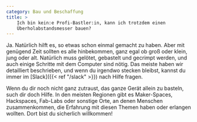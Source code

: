 ```yaml
---
category: Bau und Beschaffung
title: >
    Ich bin kein:e Profi-Bastler:in, kann ich trotzdem einen
    Überholabstandsmesser bauen?
---
```


Ja. Natürlich hilft es, so etwas schon einmal gemacht zu haben. Aber mit
genügend Zeit sollten es alle hinbekommen, ganz egal ob groß oder klein, jung
oder alt. Natürlich muss gelötet, gebastelt und gecrimpt werden, und auch
einige Schritte mit dem Computer sind nötig.  Das meiste haben wir detailliert
beschrieben, und wenn du irgendwo stecken bleibst, kannst du immer im
[Slack]({{< ref "/slack" >}}) nach Hilfe fragen.

Wenn du dir noch nicht ganz zutraust, das ganze Gerät allein zu basteln, such
dir doch Hilfe. In den meisten Regionen gibt es Maker-Spaces, Hackspaces,
Fab-Labs oder sonstige Orte, an denen Menschen zusammenkommen, die Erfahrung
mit diesen Themen haben oder erlangen wollten. Dort bist du sicherlich
willkommen!
